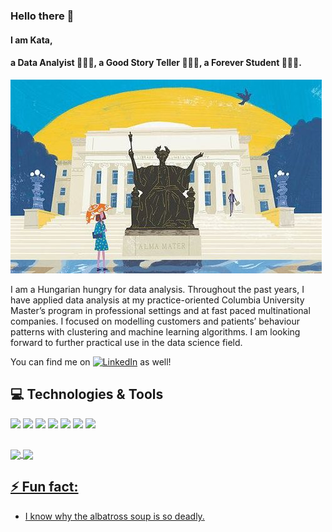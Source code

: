 ### Hello there 👋
#### I am Kata, 
#### a Data Analyist 👩🏼‍💻, a Good Story Teller 💁🏼‍♀️, a Forever Student 👩🏼‍🎓.


![Header](https://github.com/katastrophie97/katastrophie97/blob/main/72f720405a396136317be5047bfa38dd%20copy.jpeg "Header")

I am a Hungarian hungry for data analysis. Throughout the past years, I have applied data analysis at my practice-oriented Columbia University Master’s program in professional settings and at fast paced multinational companies. I focused on modelling customers and patients’ behaviour patterns with clustering and machine learning algorithms. I am looking forward to further practical use in the data science field.  

You can find me on [![LinkedIn][2.2]][2] as well! 

<!-- Icons -->
[2.2]: https://raw.githubusercontent.com/MartinHeinz/MartinHeinz/master/linkedin-3-16.png (LinkedIn icon without padding)

<!-- Links to your social media accounts -->

[2]: www.linkedin.com/in/kata-mezo-501627153

## 💻 Technologies & Tools
![](https://img.shields.io/badge/Code-Python-informational?style=flat&logo=python&logoColor=white&color=c6b19d)
![](https://img.shields.io/badge/Code-R-informational?style=flat&logo=R&logoColor=white&color=c6b19d)
![](https://img.shields.io/badge/Code-GoogleColab-informational?style=flat&logo=GoogleColab&logoColor=white&color=c6b19d)
![](https://img.shields.io/badge/Vizualization-Tableau-informational?style=flat&logo=Tableau&logoColor=white&color=c6b19d)
![](https://img.shields.io/badge/GIS-QGIS-informational?style=flat&logo=QGIS&logoColor=white&color=c6b19d)
![](https://img.shields.io/badge/Tool-Microsoft-informational?style=flat&logo=Microsoft&logoColor=white&color=c6b19d)
![](https://img.shields.io/badge/GitHub?style=flat&logo=GitHub&logoColor=white&color=c6b19d)
## 


<a href="https://github.com/anuraghazra/github-readme-stats">
  <img align="center" src="https://github-readme-stats.vercel.app/api?username=katastrophie97&show_icons=true&theme=vue&text_color=957a6d&title_color=2e604a&icon_color=2e604a" />
</a>
<a href="https://github.com/anuraghazra/github-readme-stats">
  <img align="center" src="https://github-readme-stats.vercel.app/api/top-langs/?username=katastrophie97&layout=compact&theme=vue&title_color=2e604a" />


## ⚡ Fun fact: 
- I know why the albatross soup is so deadly.
<!--
**katastrophie97/katastrophie97** is a ✨ _special_ ✨ repository because its `README.md` (this file) appears on your GitHub profile.

Here are some ideas to get you started:

- 🔭 I’m currently working on ...
- 🌱 I’m currently learning ...
- 👯 I’m looking to collaborate on ...
- 🤔 I’m looking for help with ...
- 💬 Ask me about ...
- 📫 How to reach me: ...
- 😄 Pronouns: ...
- ⚡ Fun fact: ...
-->

